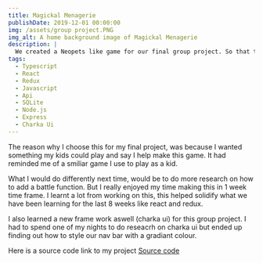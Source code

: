 ```yaml
---
title: Magickal Menagerie
publishDate: 2019-12-01 00:00:00
img: /assets/group project.PNG
img_alt: A home background image of Magickal Menagerie
description: |
  We created a Neopets like game for our final group project. So that the user can adopt a pet and then intereact with it or explore the map.
tags:
  - Typescript
  - React
  - Redux
  - Javascript
  - Api
  - SQLite
  - Node.js
  - Express
  - Charka Ui
---
```


The reason why I choose this for my final project, was because I wanted something my kids could play and say I help make this game. It had reminded me of a smiliar game I use to play as a kid. 
  
What I would do differently next time, would be to do more research on how to add a battle function. But I really enjoyed my time making this in 1 week time frame. I learnt a lot from working on this, this helped solidify what we have been learning for the last 8 weeks like react and redux.

I also learned a new frame work aswell (charka ui) for this group project. I had to spend one of my nights to do reseacrh on charka ui but ended up finding out how to style our nav bar with a gradiant colour.

Here is a source code link to my project <a href="https://github.com/Keanu-Pere/Group-Project" target="_blank">Source code</a>






